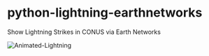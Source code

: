 # python-lightning-earthnetworks

Show Lightning Strikes in CONUS via Earth Networks

![Animated-Lightning](screenshots/screenshot_lightning-animated.Gif)

